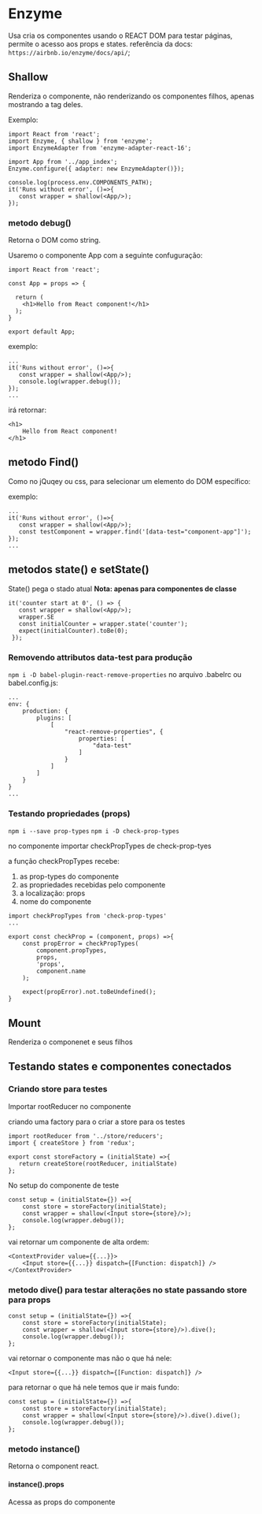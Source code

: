 # Enzyme

Usa cria os componentes usando o REACT DOM para testar páginas, permite o acesso aos props e states.
referência da docs: `https://airbnb.io/enzyme/docs/api/`;

##  Shallow
Renderiza o componente, não renderizando os componentes filhos, apenas mostrando a tag deles.

Exemplo:

````
import React from 'react';
import Enzyme, { shallow } from 'enzyme';
import EnzymeAdapter from 'enzyme-adapter-react-16';

import App from '../app_index';
Enzyme.configure({ adapter: new EnzymeAdapter()});

console.log(process.env.COMPONENTS_PATH);
it('Runs without error', ()=>{
   const wrapper = shallow(<App/>);
});
````

### metodo debug()
Retorna o DOM como string.

Usaremo o componente App com a seguinte confuguração:

````
import React from 'react';

const App = props => {
  
  return (
    <h1>Hello from React component!</h1>
  );
}

export default App;
````

exemplo:

````
...
it('Runs without error', ()=>{
   const wrapper = shallow(<App/>);
   console.log(wrapper.debug());
});
...
````

irá retornar:
````
<h1>
    Hello from React component!
</h1>
````

## metodo Find()
Como no jQuqey ou css, para selecionar um elemento do DOM específico:

exemplo:

````
...
it('Runs without error', ()=>{
   const wrapper = shallow(<App/>);
   const testComponent = wrapper.find('[data-test="component-app"]');
});
...
````

## metodos state() e setState()
State() pega o stado atual
**Nota: apenas para componentes de classe**
````
it('counter start at 0', () => {
   const wrapper = shallow(<App/>);
   wrapper.SE
   const initialCounter = wrapper.state('counter');
   expect(initialCounter).toBe(0);
 });  
````


### Removendo attributos data-test para produção

`npm i -D babel-plugin-react-remove-properties`
no arquivo .babelrc ou babel.config.js:

````
...
env: {
    production: {
        plugins: [
            [
                "react-remove-properties", {
                    properties: [
                        "data-test"
                    ]
                }
            ]
        ]
    }
}
...
````

### Testando propriedades (props)
`npm i --save prop-types`
`npm i -D check-prop-types`

no componente importar checkPropTypes de check-prop-tyes

a função checkPropTypes recebe:
1. as prop-types do componente
2. as propriedades recebidas pelo componente
3. a localização: props
4. nome do componente


````
import checkPropTypes from 'check-prop-types'
...

export const checkProp = (component, props) =>{
    const propError = checkPropTypes(
        component.propTypes, 
        props,
        'props',
        component.name
    );
    
    expect(propError).not.toBeUndefined();
}
````



## Mount 
Renderiza o componenet e seus filhos


## Testando states e componentes conectados

### Criando store para testes
Importar rootReducer no componente

criando uma factory para o criar a store para os testes

````
import rootReducer from '../store/reducers';
import { createStore } from 'redux';

export const storeFactory = (initialState) =>{
   return createStore(rootReducer, initialState)
};
````

No setup do componente de teste

````
const setup = (initialState={}) =>{
    const store = storeFactory(initialState);
    const wrapper = shallow(<Input store={store}/>);
    console.log(wrapper.debug());
};
````

vai retornar um componente de alta ordem:
````
<ContextProvider value={{...}}>
    <Input store={{...}} dispatch={[Function: dispatch]} />
</ContextProvider>
````

### metodo dive() para testar alterações no state passando store para props
````
const setup = (initialState={}) =>{
    const store = storeFactory(initialState);
    const wrapper = shallow(<Input store={store}/>).dive();
    console.log(wrapper.debug());
};
````

vai retornar o componente mas não o que há nele:
````
<Input store={{...}} dispatch={[Function: dispatch]} />
````

para retornar o que há nele temos que ir mais fundo:
````
const setup = (initialState={}) =>{
    const store = storeFactory(initialState);
    const wrapper = shallow(<Input store={store}/>).dive().dive();
    console.log(wrapper.debug());
};
````

### metodo instance()
Retorna o component react.

#### instance().props
Acessa as props do componente 

